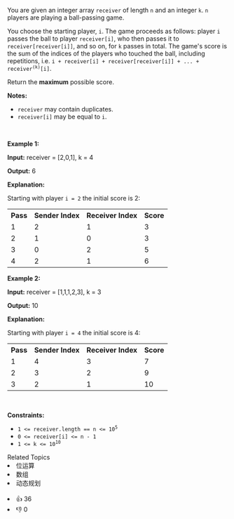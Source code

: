 <p>You are given an integer array <code>receiver</code> of length <code>n</code> and an integer <code>k</code>. <code>n</code> players are playing a ball-passing game.</p>

<p>You choose the starting player, <code>i</code>. The game proceeds as follows: player <code>i</code> passes the ball to player <code>receiver[i]</code>, who then passes it to <code>receiver[receiver[i]]</code>, and so on, for <code>k</code> passes in total. The game's score is the sum of the indices of the players who touched the ball, including repetitions, i.e. <code>i + receiver[i] + receiver[receiver[i]] + ... + receiver<sup>(k)</sup>[i]</code>.</p>

<p>Return&nbsp;the <strong>maximum</strong>&nbsp;possible score.</p>

<p><strong>Notes:</strong></p>

<ul> 
 <li><code>receiver</code> may contain duplicates.</li> 
 <li><code>receiver[i]</code> may be equal to <code>i</code>.</li> 
</ul>

<p>&nbsp;</p> 
<p><strong class="example">Example 1:</strong></p>

<div class="example-block"> 
 <p><strong>Input:</strong> <span class="example-io">receiver = [2,0,1], k = 4</span></p> 
</div>

<p><strong>Output:</strong> <span class="example-io">6</span></p>

<p><strong>Explanation:</strong></p>

<p>Starting with player <code>i = 2</code> the initial score is 2:</p>

<table> 
 <tbody> 
  <tr> 
   <th>Pass</th> 
   <th>Sender Index</th> 
   <th>Receiver Index</th> 
   <th>Score</th> 
  </tr> 
  <tr> 
   <td>1</td> 
   <td>2</td> 
   <td>1</td> 
   <td>3</td> 
  </tr> 
  <tr> 
   <td>2</td> 
   <td>1</td> 
   <td>0</td> 
   <td>3</td> 
  </tr> 
  <tr> 
   <td>3</td> 
   <td>0</td> 
   <td>2</td> 
   <td>5</td> 
  </tr> 
  <tr> 
   <td>4</td> 
   <td>2</td> 
   <td>1</td> 
   <td>6</td> 
  </tr> 
 </tbody> 
</table>

<p><strong class="example">Example 2:</strong></p>

<div class="example-block"> 
 <p><strong>Input:</strong> <span class="example-io">receiver = [1,1,1,2,3], k = 3</span></p> 
</div>

<p><strong>Output:</strong> <span class="example-io">10</span></p>

<p><strong>Explanation:</strong></p>

<p>Starting with player <code>i = 4</code> the initial score is 4:</p>

<table> 
 <tbody> 
  <tr> 
   <th>Pass</th> 
   <th>Sender Index</th> 
   <th>Receiver Index</th> 
   <th>Score</th> 
  </tr> 
  <tr> 
   <td>1</td> 
   <td>4</td> 
   <td>3</td> 
   <td>7</td> 
  </tr> 
  <tr> 
   <td>2</td> 
   <td>3</td> 
   <td>2</td> 
   <td>9</td> 
  </tr> 
  <tr> 
   <td>3</td> 
   <td>2</td> 
   <td>1</td> 
   <td>10</td> 
  </tr> 
 </tbody> 
</table>

<p>&nbsp;</p> 
<p><strong>Constraints:</strong></p>

<ul> 
 <li><code>1 &lt;= receiver.length == n &lt;= 10<sup>5</sup></code></li> 
 <li><code>0 &lt;= receiver[i] &lt;= n - 1</code></li> 
 <li><code>1 &lt;= k &lt;= 10<sup>10</sup></code></li> 
</ul>

<div><div>Related Topics</div><div><li>位运算</li><li>数组</li><li>动态规划</li></div></div><br><div><li>👍 36</li><li>👎 0</li></div>